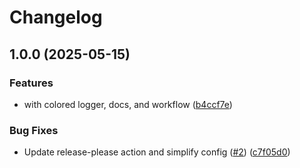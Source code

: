 # Changelog

## 1.0.0 (2025-05-15)


### Features

* with colored logger, docs, and workflow ([b4ccf7e](https://github.com/ayberkgezer/gocolorlog/commit/b4ccf7eacf66af22aadd3fd27f2847fb5a7ae652))


### Bug Fixes

* Update release-please action and simplify config ([#2](https://github.com/ayberkgezer/gocolorlog/issues/2)) ([c7f05d0](https://github.com/ayberkgezer/gocolorlog/commit/c7f05d0f8a5cd8597e4818644e43fa34a5dba081))
